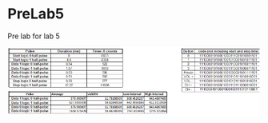 PreLab5
=======

Pre lab for lab 5

![alt text](https://raw.githubusercontent.com/vipersfly23/PreLab5/master/preLab5_Image.GIF "preLab5 result")
